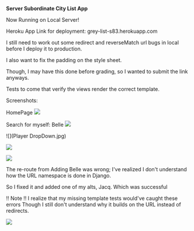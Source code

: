 **Server Subordinate City List App**

Now Running on Local Server! 

Heroku App Link for deployment: grey-list-s83.herokuapp.com 

I still need to work out some redirect and reverseMatch url bugs in local before I deploy it to production.

I also want to fix the padding on the style sheet. 

Though, I may have this done before grading, so I wanted to submit the link anyways. 

Tests to come that verify the views render the correct template.

Screenshots:

HomePage
![](Homepage.JPG)

Search for myself: Belle
![](SearchPlayer.JPG)

![](Player DropDown.jpg)

![](SearchBelle.JPG)

![](AddBelle.JPG)

The re-route from Adding Belle was wrong; I've realized I don't understand how the URL namespace is done in Django. 

So I fixed it and added one of my alts, Jacq. Which was successful

!! Note !! I realize that my missing template tests would've caught these errors
Though I still don't understand why it builds on the URL instead of redirects.

![](SuccessfulAdd.JPG)